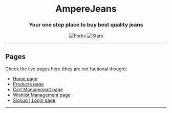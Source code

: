 <div align="center">
  
# AmpereJeans

### Your one stop place to buy best quality jeans

![Forks](https://img.shields.io/github/forks/Hamdrive/FueledUp)
![Stars](https://img.shields.io/github/stars/Hamdrive/FueledUp)

</div>

---

## Pages

Check the live pages here (they are not fuctional though):

- [Home page](https://amperejeans.netlify.app/)
- [Products page](https://amperejeans.netlify.app/pages/products.html)
- [Cart Management page](https://amperejeans.netlify.app/pages/cart.html)
- [Wishlist Management page](https://amperejeans.netlify.app/pages/wishlist.html)
- [Signup | Login page](https://amperejeans.netlify.app/pages/authentication.html)

---
